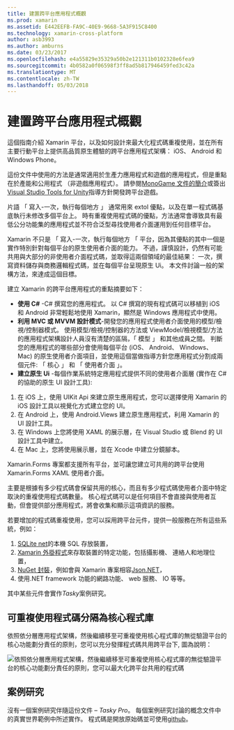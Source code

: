 ```yaml
---
title: 建置跨平台應用程式概觀
ms.prod: xamarin
ms.assetid: E442EEFB-FA9C-40E9-9668-5A3F915C8400
ms.technology: xamarin-cross-platform
author: asb3993
ms.author: amburns
ms.date: 03/23/2017
ms.openlocfilehash: e4a55829e35329a50b2e121311b0102328e6fea9
ms.sourcegitcommit: 4b0582a0f06598f3ff8ad5b817946459fed3c42a
ms.translationtype: MT
ms.contentlocale: zh-TW
ms.lasthandoff: 05/03/2018
---
```

# <a name="building-cross-platform-applications-overview"></a>建置跨平台應用程式概觀

這個指南介紹 Xamarin 平台，以及如何設計來最大化程式碼重複使用，並在所有主要行動平台上提供高品質原生體驗的跨平台應用程式架構： iOS、 Android 和 Windows Phone。

這份文件中使用的方法是通常適用於生產力應用程式和遊戲的應用程式，但是重點在於產能和公用程式 （非遊戲應用程式）。 請參閱[MonoGame 文件的簡介](~/graphics-games/monogame/introduction/index.md)或簽出[Visual Studio Tools for Unity](https://docs.microsoft.com/visualstudio/cross-platform/visual-studio-tools-for-unity)指導方針開發跨平台遊戲。

片語 「 寫入-一次，執行每個地方 」 通常用來 extol 優點，以及在單一程式碼基底執行未修改多個平台上。 時有重複使用程式碼的優點，方法通常會導致具有最低公分功能集的應用程式並不符合泛型尋找使用者介面運用到任何目標平台。

Xamarin 不只是 「 寫入-一次，執行每個地方 「 平台，因為其優點的其中一個是實作特別針對每個平台的原生使用者介面的能力。 不過，謹慎設計，仍然有可能共用與大部分的非使用者介面程式碼，並取得這兩個領域的最佳結果： 一次，撰寫資料儲存與商務邏輯程式碼，並在每個平台呈現原生 Ui。 本文件討論一般的架構方法，來達成這個目標。

建立 Xamarin 的跨平台應用程式的重點摘要如下：

-   **使用 C#** -C# 撰寫您的應用程式。 以 C# 撰寫的現有程式碼可以移植到 iOS 和 Android 非常輕鬆地使用 Xamarin，顯然是 Windows 應用程式中使用。
-   **利用 MVC 或 MVVM 設計模式**-開發您的應用程式使用者介面使用的模型/檢視/控制器模式。 使用模型/檢視/控制器的方法或 ViewModel/檢視模型/方法的應用程式架構設計人員沒有清楚的區隔，「 模型 」 和其他成員之間。 判斷您的應用程式的哪些部分會使用每個平台 (iOS、 Android、 Windows、 Mac) 的原生使用者介面項目，並使用這個當做指導方針您應用程式分割成兩個元件: 「 核心 」 和 「 使用者介面 」。
-   **建立原生 Ui** -每個作業系統特定應用程式提供不同的使用者介面層 (實作在 C# 的協助的原生 UI 設計工具):

1.  在 iOS 上，使用 UIKit Api 來建立原生應用程式，您可以選擇使用 Xamarin 的 iOS 設計工具以視覺化方式建立您的 UI。
1.  在 Android 上，使用 Android.Views 建立原生應用程式，利用 Xamarin 的 UI 設計工具。
1.  在 Windows 上您將使用 XAML 的展示層，在 Visual Studio 或 Blend 的 UI 設計工具中建立。
1.  在 Mac 上，您將使用展示層，並在 Xcode 中建立分鏡腳本。

Xamarin.Forms 專案都支援所有平台，並可讓您建立可共用的跨平台使用 Xamarin.Forms XAML 使用者介面。 

主要是根據有多少程式碼會保留共用的核心，而且有多少程式碼使用者介面中特定取決的重複使用程式碼數量。 核心程式碼可以是任何項目不會直接與使用者互動，但會提供部分應用程式，將會收集和顯示這項資訊的服務。

若要增加的程式碼重複使用，您可以採用跨平台元件，提供一般服務在所有這些系統，例如：

1.   [SQLite net](https://www.nuget.org/packages/sqlite-net-pcl/)的本機 SQL 存放裝置，
1.   [Xamarin 外掛程式](https://xamarin.com/plugins)來存取裝置的特定功能，包括攝影機、 連絡人和地理位置，
1.   [NuGet 封裝](https://nuget.org)，例如會與 Xamarin 專案相容[Json.NET](https://www.nuget.org/packages/Newtonsoft.Json/)，
1.  使用.NET framework 功能的網路功能、 web 服務、 IO 等等。


其中某些元件會實作*Tasky*案例研究。

 <a name="Separate_Reusable_Code_into_a_Core_Library" />


## <a name="separate-reusable-code-into-a-core-library"></a>可重複使用程式碼分隔為核心程式庫

依照依分層應用程式架構，然後繼續移至可重複使用核心程式庫的無從驗證平台的核心功能劃分責任的原則，您可以充分發揮程式碼共用跨平台下, 圖為說明：

 ![](overview-images/layers2.png "依照依分層應用程式架構，然後繼續移至可重複使用核心程式庫的無從驗證平台的核心功能劃分責任的原則，您可以最大化跨平台共用的程式碼")

 <a name="Case_Studies" />


## <a name="case-studies"></a>案例研究

沒有一個案例研究伴隨這份文件 – *Tasky Pro*。 每個案例研究討論的概念文件中的真實世界範例中所述實作。 程式碼是開放原始碼並可使用[github](https://github.com/xamarin/mobile-samples/)。

